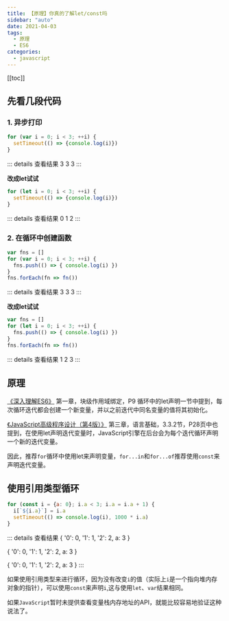 ```yaml
---
title: 【原理】你真的了解let/const吗
sidebar: "auto"
date: 2021-04-03
tags:
  - 原理
  - ES6
categories:
  - javascript
---
```


[[toc]]

## 先看几段代码

### 1. 异步打印

```js
for (var i = 0; i < 3; ++i) {
  setTimeout(() => {console.log(i)})
}
```

::: details 查看结果
3
3
3
:::

**改成let试试**

```js
for (let i = 0; i < 3; ++i) {
  setTimeout(() => {console.log(i)})
}
```

::: details 查看结果
0
1
2
:::

### 2. 在循环中创建函数

```js
var fns = []
for (var i = 0; i < 3; ++i) {
  fns.push(() => { console.log(i) })
}
fns.forEach(fn => fn())
```

::: details 查看结果
3
3
3
:::

**改成let试试**

```js
var fns = []
for (let i = 0; i < 3; ++i) {
  fns.push(() => { console.log(i) })
}
fns.forEach(fn => fn())
```

::: details 查看结果
1
2
3
:::

## 原理

[《深入理解ES6》](https://book.douban.com/subject/27072230/) 第一章，块级作用域绑定，P9 循环中的let声明一节中提到，每次循环迭代都会创建一个新变量，并以之前迭代中同名变量的值将其初始化。

[《JavaScript高级程序设计（第4版）》](https://book.douban.com/subject/35175321/) 第三章，语言基础，3.3.2节，P28页中也提到，在使用let声明迭代变量时，JavaScript引擎在后台会为每个迭代循环声明一个新的迭代变量。

因此，推荐`for`循环中使用let来声明变量，`for...in`和`for...of`推荐使用`const`来声明迭代变量。

## 使用引用类型循环

```js
for (const i = {a: 0}; i.a < 3; i.a = i.a + 1) {
  i[`${i.a}`] = i.a
  setTimeout(() => console.log(i), 1000 * i.a)
}
```

::: details 查看结果
{ '0': 0, '1': 1, '2': 2, a: 3 }

{ '0': 0, '1': 1, '2': 2, a: 3 }

{ '0': 0, '1': 1, '2': 2, a: 3 }
:::

如果使用引用类型来进行循环，因为没有改变`i`的值（实际上`i`是一个指向堆内存对象的指针），可以使用`const`来声明`i`,这与使用`let`、`var`结果相同。

如果`JavaScript`暂时未提供查看变量栈内存地址的API，就能比较容易地验证这种说法了。
